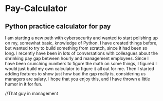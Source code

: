 # Pay-Calculator
## Python practice calculator for pay

  I am starting a new path with cybersecurity and wanted to start polishing up on my, somewhat basic, knowledge of Python.  I have created things before, but 
wanted to try to build something from scratch, since it had been so long.  I recently have been in lots of conversations with colleagues about the shrinking
pay gap between hourly and management employees.  Since I have been crunching numbers to figure the math on some things, I figured I would just build my own
calculator to figure it all out for me.  Then I started adding features to show just how bad the gap really is, considering us managers are salary.  I hope
that you enjoy this, and I have thrown a little humor in it for fun.

//That guy in management
